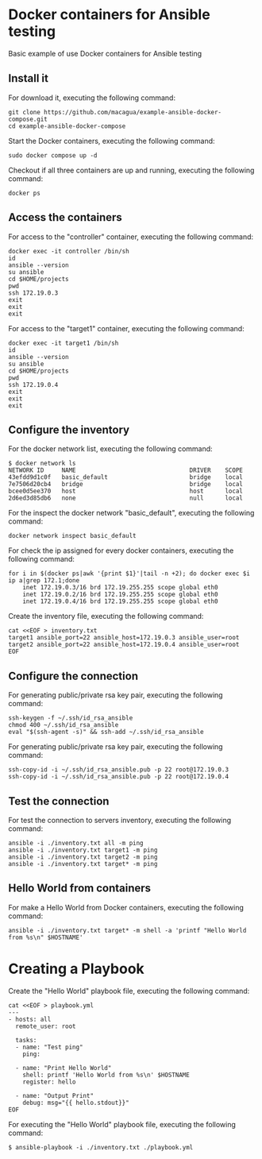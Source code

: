 # Docker containers for Ansible testing

Basic example of use Docker containers for Ansible testing

## Install it

For download it, executing the following command:

```
git clone https://github.com/macagua/example-ansible-docker-compose.git
cd example-ansible-docker-compose
```

Start the Docker containers, executing the following command:

```
sudo docker compose up -d
```

Checkout if all three containers are up and running, executing the following command:

```
docker ps
```

## Access the containers

For access to the "controller" container, executing the following command:

```
docker exec -it controller /bin/sh
id
ansible --version
su ansible
cd $HOME/projects
pwd
ssh 172.19.0.3
exit
exit
exit
```

For access to the "target1" container, executing the following command:

```
docker exec -it target1 /bin/sh
id
ansible --version
su ansible
cd $HOME/projects
pwd
ssh 172.19.0.4
exit
exit
exit
```

## Configure the inventory

For the docker network list, executing the following command:

```
$ docker network ls
NETWORK ID     NAME                                DRIVER    SCOPE
43efdd9d1c0f   basic_default                       bridge    local
7e7506d20cb4   bridge                              bridge    local
bcee0d5ee370   host                                host      local
2d6ed3d85db6   none                                null      local
```

For the inspect the docker network "basic_default", executing the following command:

```
docker network inspect basic_default
```

For check the ip assigned for every docker containers, executing the following command:

```
for i in $(docker ps|awk '{print $1}'|tail -n +2); do docker exec $i ip a|grep 172.1;done
    inet 172.19.0.3/16 brd 172.19.255.255 scope global eth0
    inet 172.19.0.2/16 brd 172.19.255.255 scope global eth0
    inet 172.19.0.4/16 brd 172.19.255.255 scope global eth0
```

Create the inventory file, executing the following command:

```
cat <<EOF > inventory.txt
target1 ansible_port=22 ansible_host=172.19.0.3 ansible_user=root
target2 ansible_port=22 ansible_host=172.19.0.4 ansible_user=root
EOF
```

## Configure the connection

For generating public/private rsa key pair, executing the following command:

```
ssh-keygen -f ~/.ssh/id_rsa_ansible
chmod 400 ~/.ssh/id_rsa_ansible
eval "$(ssh-agent -s)" && ssh-add ~/.ssh/id_rsa_ansible
```

For generating public/private rsa key pair, executing the following command:

```
ssh-copy-id -i ~/.ssh/id_rsa_ansible.pub -p 22 root@172.19.0.3
ssh-copy-id -i ~/.ssh/id_rsa_ansible.pub -p 22 root@172.19.0.4
```

## Test the connection

For test the connection to servers inventory, executing the following command:

```
ansible -i ./inventory.txt all -m ping
ansible -i ./inventory.txt target1 -m ping
ansible -i ./inventory.txt target2 -m ping
ansible -i ./inventory.txt target* -m ping
```

## Hello World from containers

For make a Hello World from Docker containers, executing the following command:

```
ansible -i ./inventory.txt target* -m shell -a 'printf "Hello World from %s\n" $HOSTNAME'
```

# Creating a Playbook

Create the "Hello World" playbook file, executing the following command:

```
cat <<EOF > playbook.yml
---
- hosts: all
  remote_user: root

  tasks:
  - name: "Test ping"
    ping:

  - name: "Print Hello World"
    shell: printf 'Hello World from %s\n' $HOSTNAME
    register: hello

  - name: "Output Print"
    debug: msg="{{ hello.stdout}}"
EOF
```

For executing the "Hello World" playbook file, executing the following command:

```
$ ansible-playbook -i ./inventory.txt ./playbook.yml
```
